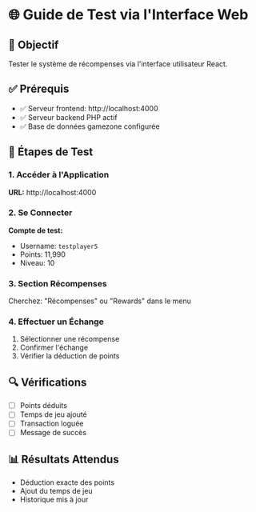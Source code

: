 # 🌐 Guide de Test via l'Interface Web

## 🎯 Objectif
Tester le système de récompenses via l'interface utilisateur React.

## ✅ Prérequis
- ✅ Serveur frontend: http://localhost:4000
- ✅ Serveur backend PHP actif
- ✅ Base de données gamezone configurée

## 🚀 Étapes de Test

### 1. Accéder à l'Application
**URL:** http://localhost:4000

### 2. Se Connecter
**Compte de test:**
- Username: `testplayer5`
- Points: 11,990
- Niveau: 10

### 3. Section Récompenses
Cherchez: "Récompenses" ou "Rewards" dans le menu

### 4. Effectuer un Échange
1. Sélectionner une récompense
2. Confirmer l'échange
3. Vérifier la déduction de points

## 🔍 Vérifications
- [ ] Points déduits
- [ ] Temps de jeu ajouté
- [ ] Transaction loguée
- [ ] Message de succès

## 📊 Résultats Attendus
- Déduction exacte des points
- Ajout du temps de jeu
- Historique mis à jour
